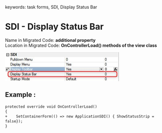 ﻿keywords: task forms, SDI, Display Status Bar
# SDI - Display Status Bar

Name in Migrated Code: **additional property**  
Location in Migrated Code: **OnControllerLoad() methods of the view class**  

![2018 01 02 13H48 13 3](2018-01-02_13h48_13-3.jpg)

## Example :
```csdiff
protected override void OnControllerLoad()
{
+    SetContainerForm(() => new ApplicationSDI() { ShowStatusStrip = false});
}

```




